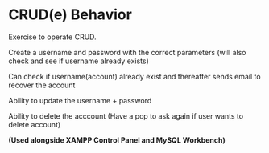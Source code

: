 # CRUD(e) Behavior


Exercise to operate CRUD. 

Create a username and password with the correct parameters (will also check and see if username already exists)

Can check if username(account) already exist and thereafter sends email to recover the account

Ability to update the username + password

Ability to delete the acccount (Have a pop to ask again if user wants to delete account)

**(Used alongside XAMPP Control Panel and MySQL Workbench)**
